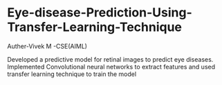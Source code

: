 # Eye-disease-Prediction-Using-Transfer-Learning-Technique
Auther-Vivek M -CSE(AIML)

Developed a predictive model for retinal images to predict eye diseases.
Implemented Convolutional neural networks to extract features and used transfer learning technique to train the
model
